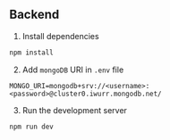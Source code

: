 ## Backend

1. Install dependencies

```bash
npm install
```

2. Add `mongoDB` URI in `.env` file

```
MONGO_URI=mongodb+srv://<username>:<password>@cluster0.iwurr.mongodb.net/
```

3. Run the development server

```bash
npm run dev
```
